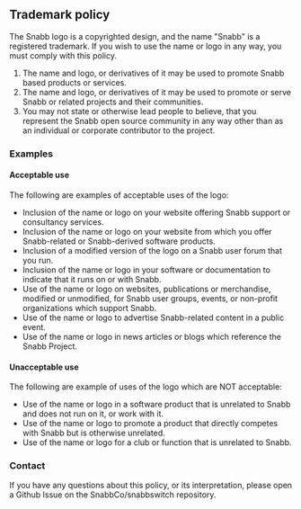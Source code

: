 ## Trademark policy

The Snabb logo is a copyrighted design, and the name "Snabb" is a registered trademark. If you wish to use the name or logo in any way, you must comply with this policy.

1. The name and logo, or derivatives of it may be used to promote Snabb based products or services.
2. The name and logo, or derivatives of it may be used to promote or serve Snabb or related projects and their communities.
3. You may not state or otherwise lead people to believe, that you represent the Snabb open source community in any way other than as an individual or corporate contributor to the project.

### Examples

#### Acceptable use

The following are examples of acceptable uses of the logo:

- Inclusion of the name or logo on your website offering Snabb support or consultancy services.
- Inclusion of the name or logo on your website from which you offer Snabb-related or Snabb-derived software products.
- Inclusion of a modified version of the logo on a Snabb user forum that you run.
- Inclusion of the name or logo in your software or documentation to indicate that it runs on or with Snabb.
- Use of the name or logo on websites, publications or merchandise, modified or unmodified, for Snabb user groups, events, or non-profit organizations which support Snabb.
- Use of the name or logo to advertise Snabb-related content in a public event.
- Use of the name or logo in news articles or blogs which reference the Snabb Project.

#### Unacceptable use

The following are example of uses of the logo which are NOT acceptable:

- Use of the name or logo in a software product that is unrelated to Snabb and does not run on it, or work with it.
- Use of the name or logo to promote a product that directly competes with Snabb but is otherwise unrelated.
- Use of the name or logo for a club or function that is unrelated to Snabb.

### Contact

If you have any questions about this policy, or its interpretation,
please open a Github Issue on the SnabbCo/snabbswitch repository.

